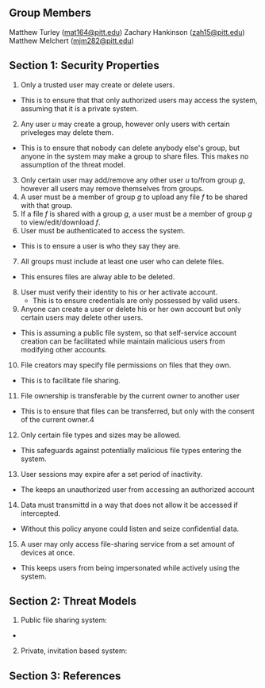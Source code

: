 ## Group Members
Matthew Turley (mat164@pitt.edu)
Zachary Hankinson (zah15@pitt.edu)
Matthew Melchert (mjm282@pitt.edu)

## Section 1: Security Properties
1. Only a trusted user may create or delete users. 
  * This is to ensure that that only authorized users may access the system, assuming that it is a private system.
2. Any user *u* may create a group, however only users with certain priveleges may delete them.
  * This is to ensure that nobody can delete anybody else's group, but anyone in the system may make a group to share files. This makes no assumption of the threat model. 
3. Only certain user may add/remove any other user *u* to/from group *g*, however all users may remove themselves from groups. 
4. A user must be a member of group *g* to upload any file *f* to be shared with that group.
5. If a file *f* is shared with a group *g*, a user must be a member of group *g* to view/edit/download *f*.
6. User must be authenticated to access the system.
  * This is to ensure a user is who they say they are. 
7. All groups must include at least one user who can delete files.
  * This ensures files are alway able to be deleted. 
8. User must verify their identity to his or her activate account.
   * This is to ensure credentials are only possessed by valid users.
9. Anyone can create a user or delete his or her own account but only certain users may delete other users.
  * This is assuming a public file system, so that self-service account creation can be facilitated while maintain malicious users from modifying other accounts.
10. File creators may specify file permissions on files that they own.
  * This is to facilitate file sharing.
11. File ownership is transferable by the current owner to another user
  * This is to ensure that files can be transferred, but only with the consent of the current owner.4
12. Only certain file types and sizes may be allowed. 
  * This safeguards against potentially malicious file types entering the system. 
13. User sessions may expire afer a set period of inactivity. 
  * The keeps an unauthorized user from accessing an authorized account
14. Data must transmittd in a way that does not allow it be accessed if intercepted. 
  * Without this policy anyone could listen and seize confidential data. 
15. A user may only access file-sharing service from a set amount of devices at once. 
  * This keeps users from being impersonated while actively using the system. 

## Section 2: Threat Models
1. Public file sharing system:
  * 
2. Private, invitation based system: 


## Section 3: References
